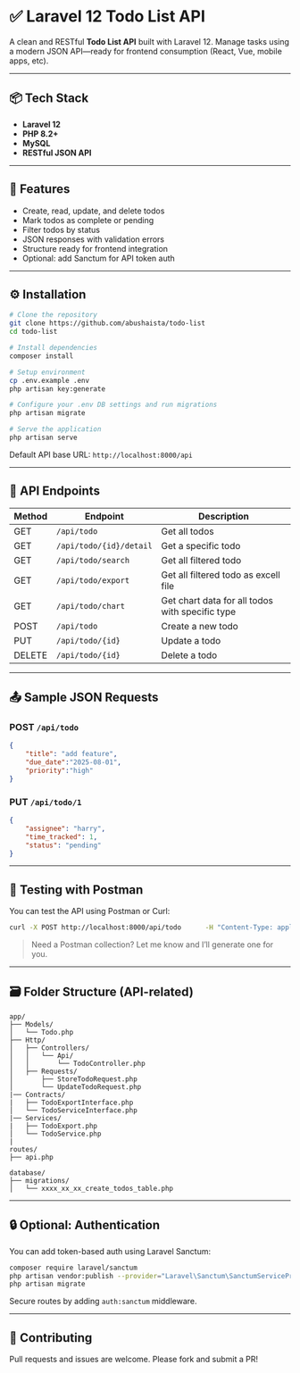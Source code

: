 
# ✅ Laravel 12 Todo List API

A clean and RESTful **Todo List API** built with Laravel 12. Manage tasks using a modern JSON API—ready for frontend consumption (React, Vue, mobile apps, etc).

---

## 📦 Tech Stack

- **Laravel 12**
- **PHP 8.2+**
- **MySQL**
- **RESTful JSON API**

---

## 🚀 Features

- Create, read, update, and delete todos
- Mark todos as complete or pending
- Filter todos by status
- JSON responses with validation errors
- Structure ready for frontend integration
- Optional: add Sanctum for API token auth

---

## ⚙️ Installation

```bash
# Clone the repository
git clone https://github.com/abushaista/todo-list  
cd todo-list

# Install dependencies
composer install

# Setup environment
cp .env.example .env
php artisan key:generate

# Configure your .env DB settings and run migrations
php artisan migrate

# Serve the application
php artisan serve
```

Default API base URL: `http://localhost:8000/api`

---

## 🧪 API Endpoints

| Method | Endpoint                | Description                                      |
|--------|-------------------------|--------------------------------------------------|
| GET    | `/api/todo`             | Get all todos                                    |
| GET    | `/api/todo/{id}/detail` | Get a specific todo                              |
| GET    | `/api/todo/search`      | Get all filtered todo                            |
| GET    | `/api/todo/export`      | Get all filtered todo as excell file             |
| GET    | `/api/todo/chart`       | Get chart data for all todos with specific type  |
| POST   | `/api/todo`             | Create a new todo                                |
| PUT    | `/api/todo/{id}`        | Update a todo                                    |
| DELETE | `/api/todo/{id}`        | Delete a todo                                    |

---

## 📤 Sample JSON Requests

### POST `/api/todo`

```json
{
    "title": "add feature",
    "due_date":"2025-08-01",
    "priority":"high"
}
```

### PUT `/api/todo/1`

```json
{
    "assignee": "harry",
    "time_tracked": 1,
    "status": "pending"
}
```

---

## 🧪 Testing with Postman

You can test the API using Postman or Curl:

```bash
curl -X POST http://localhost:8000/api/todo      -H "Content-Type: application/json"      -d '{"title":"New Task","assignee":"harry","due_date": "2025-08-01", "priority":"high"}'
```

> Need a Postman collection? Let me know and I’ll generate one for you.

---

## 🗃️ Folder Structure (API-related)

```
app/
├── Models/
│   └── Todo.php
├── Http/
│   ├── Controllers/
│   │   └── Api/
│   │       └── TodoController.php
│   ├── Requests/
│       ├── StoreTodoRequest.php
│       └── UpdateTodoRequest.php
|── Contracts/
|   ├── TodoExportInterface.php
│   └── TodoServiceInterface.php
|── Services/
|   ├── TodoExport.php
│   └── TodoService.php
|
routes/
├── api.php

database/
├── migrations/
│   └── xxxx_xx_xx_create_todos_table.php
```

---

## 🔒 Optional: Authentication

You can add token-based auth using Laravel Sanctum:

```bash
composer require laravel/sanctum
php artisan vendor:publish --provider="Laravel\Sanctum\SanctumServiceProvider"
php artisan migrate
```

Secure routes by adding `auth:sanctum` middleware.


---

## 👏 Contributing

Pull requests and issues are welcome. Please fork and submit a PR!
